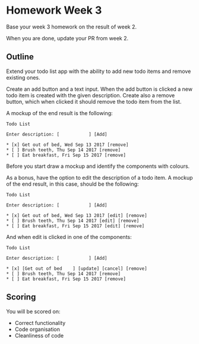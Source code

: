 # Homework Week 3

Base your week 3 homework on the result of week 2.

When you are done, update your PR from week 2.

## Outline

Extend your todo list app with the ability to add new todo items and remove existing ones.

Create an add button and a text input. When the add button is clicked a new todo item is created with the given
description. Create also a remove button, which when clicked it should remove the todo item from the list.

A mockup of the end result is the following:

```
Todo List

Enter description: [           ] [Add]

* [x] Get out of bed, Wed Sep 13 2017 [remove]
* [ ] Brush teeth, Thu Sep 14 2017 [remove]
* [ ] Eat breakfast, Fri Sep 15 2017 [remove]
```

Before you start draw a mockup and identify the components with colours.

As a bonus, have the option to edit the description of a todo item. A mockup of the end result, in this case, should be the following:

```
Todo List

Enter description: [           ] [Add]

* [x] Get out of bed, Wed Sep 13 2017 [edit] [remove]
* [ ] Brush teeth, Thu Sep 14 2017 [edit] [remove]
* [ ] Eat breakfast, Fri Sep 15 2017 [edit] [remove]
```

And when edit is clicked in one of the components:

```
Todo List

Enter description: [           ] [Add]

* [x] [Get out of bed    ] [update] [cancel] [remove]
* [ ] Brush teeth, Thu Sep 14 2017 [remove]
* [ ] Eat breakfast, Fri Sep 15 2017 [remove]
```

## Scoring

You will be scored on:

- Correct functionality
- Code organisation
- Cleanliness of code
